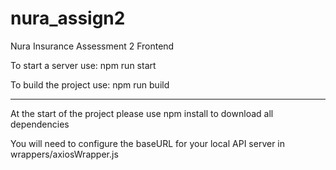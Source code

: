 # nura_assign2
Nura Insurance Assessment 2 Frontend

To start a server use: npm run start

To build the project use: npm run build

-----

At the start of the project please use npm install to download all dependencies 

You will need to configure the baseURL for your local API server in wrappers/axiosWrapper.js
